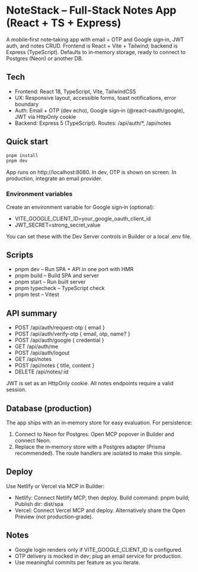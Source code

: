 # NoteStack – Full‑Stack Notes App (React + TS + Express)

A mobile‑first note‑taking app with email + OTP and Google sign‑in, JWT auth, and notes CRUD. Frontend is React + Vite + Tailwind; backend is Express (TypeScript). Defaults to in‑memory storage, ready to connect to Postgres (Neon) or another DB.

## Tech

- Frontend: React 18, TypeScript, Vite, TailwindCSS
- UX: Responsive layout, accessible forms, toast notifications, error boundary
- Auth: Email + OTP (dev echo), Google sign‑in (@react-oauth/google), JWT via HttpOnly cookie
- Backend: Express 5 (TypeScript). Routes: /api/auth/\*, /api/notes

## Quick start

```bash
pnpm install
pnpm dev
```

App runs on http://localhost:8080. In dev, OTP is shown on screen. In production, integrate an email provider.

### Environment variables

Create an environment variable for Google sign‑in (optional):

- VITE_GOOGLE_CLIENT_ID=your_google_oauth_client_id
- JWT_SECRET=strong_secret_value

You can set these with the Dev Server controls in Builder or a local .env file.

## Scripts

- pnpm dev – Run SPA + API in one port with HMR
- pnpm build – Build SPA and server
- pnpm start – Run built server
- pnpm typecheck – TypeScript check
- pnpm test – Vitest

## API summary

- POST /api/auth/request-otp { email }
- POST /api/auth/verify-otp { email, otp, name? }
- POST /api/auth/google { credential }
- GET /api/auth/me
- POST /api/auth/logout
- GET /api/notes
- POST /api/notes { title, content }
- DELETE /api/notes/:id

JWT is set as an HttpOnly cookie. All notes endpoints require a valid session.

## Database (production)

The app ships with an in‑memory store for easy evaluation. For persistence:

1. Connect to Neon for Postgres: Open MCP popover in Builder and connect Neon.
2. Replace the in‑memory store with a Postgres adapter (Prisma recommended). The route handlers are isolated to make this simple.

## Deploy

Use Netlify or Vercel via MCP in Builder:

- Netlify: Connect Netlify MCP, then deploy. Build command: pnpm build; Publish dir: dist/spa
- Vercel: Connect Vercel MCP and deploy.
  Alternatively share the Open Preview (not production‑grade).

## Notes

- Google login renders only if VITE_GOOGLE_CLIENT_ID is configured.
- OTP delivery is mocked in dev; plug an email service for production.
- Use meaningful commits per feature as you iterate.
